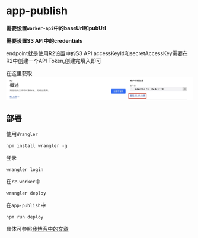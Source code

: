 # app-publish

**需要设置`worker-api`中的baseUrl和pubUrl**

**需要设置S3 API中的credentials**  

endpoint就是使用R2设置中的S3 API
accessKeyId和secretAccessKey需要在R2中创建一个API Token,创建完填入即可

在这里获取
![app-publish-5](https://github.com/AscenX/AscenX.github.io/blob/master/images/app-publish-5.jpg?raw=true)


## 部署
使用`Wrangler`

```
npm install wrangler -g
```

登录
```
wrangler login
```

在`r2-worker`中
```
wrangler deploy
```

在`app-publish`中

```
npm run deploy
```

具体可参照[我博客中的文章](https://ascen.me/2024/04/27/app-distribute/)